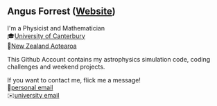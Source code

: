 ## Angus Forrest ([Website](https://angusforrest.com))

I'm a Physicist and Mathematician<br/>
🎓[University of Canterbury](https://canterbury.ac.nz)<br/>
📍[New Zealand Aotearoa](https://en.wikipedia.org/wiki/New_Zealand)


This Github Account contains my astrophysics simulation code, coding challenges and weekend projects. <br/>

If you want to contact me, flick me a message! <br/>
👤[personal email](mailto:contact@angusforrest.com) <br/>
✉️[university email](mailto:angus.forrest@canterbury.ac.nz)
